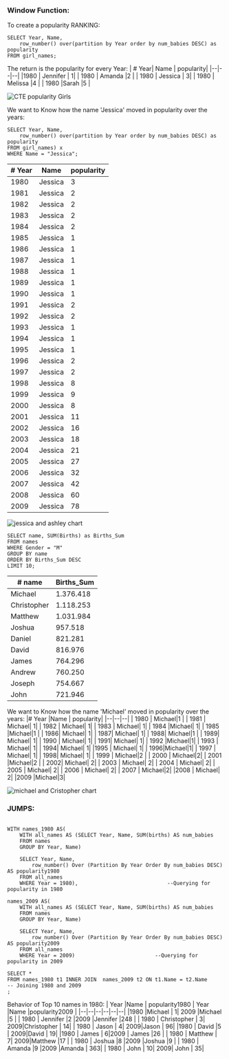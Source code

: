 ### Window Function: 
To create a popularity RANKING: 
```
SELECT Year, Name,
	row_number() over(partition by Year order by num_babies DESC) as popularity
FROM girl_names;
```
The return is the popularity for every Year:
|  # Year| Name	 | popularity|
|--|--|--|
|1980	  |  Jennifer	| 1|
| 1980	 | Amanda	 |2 |
| 1980	 |  Jessica	| 3|
| 1980	 | Melissa	 |4 |
| 1980	 |Sarah	  |5 |

![CTE popularity Girls](https://github.com/mfernandezcean/BabyNames/assets/105746149/6c1ee764-51bf-4e5b-99b7-6e6c0595853d)

We want to Know how the name 'Jessica' moved in popularity over the years:

```
SELECT Year, Name,
	row_number() over(partition by Year order by num_babies DESC) as popularity
FROM girl_names) x 
WHERE Name = "Jessica";
```
|# Year  |Name	  | popularity|
|--|--|--|
| 1980	 | Jessica	 |3 |
| 1981	 | Jessica	  | 2|
| 1982 | Jessica	  | 2|
| 1983 | Jessica	  | 2|
| 1984 |Jessica	   | 2|
| 1985 |Jessica	   |1 |
|  1986| Jessica	  | 1|
|  1987| Jessica	  | 1|
|  1988| Jessica	  |1 |
|  1989| Jessica	  | 1|
| 1990 | Jessica	  | 1|
|  1991| Jessica	  | 2|
| 1992 |Jessica	   |2 |
| 1993 | Jessica	  | 1|
|  1994| Jessica	  | 1|
|1995  | Jessica	  | 1|
|  1996|Jessica	   |2 |
| 1997 |  Jessica	 | 2|
|  1998| Jessica	  | 8|
| 1999 | Jessica	  |9 |
| 2000 | Jessica	  |8 |
| 2001 |Jessica	   |11 |
|  2002| Jessica	  | 16|
| 2003 | Jessica	  | 18|
| 2004 | Jessica	  | 21|
| 2005 | Jessica	  | 27|
| 2006 |  Jessica	 | 32|
| 2007 | Jessica	  |42|
|2008  | Jessica	  | 60|
|2009 |Jessica	   |78 |


![jessica and ashley chart](https://github.com/mfernandezcean/BabyNames/assets/105746149/7e80389c-6539-4e2c-8f16-3bdff68e93da)

```
SELECT name, SUM(Births) as Births_Sum 
FROM names
WHERE Gender = "M"
GROUP BY name
ORDER BY Births_Sum DESC
LIMIT 10;
```
| # name |Births_Sum  |
|--|--|
| Michael	 | 1.376.418 |
| Christopher	 | 1.118.253 |
| Matthew	 |  1.031.984|
|  Joshua	|  957.518|
| Daniel	|  821.281|
| David	| 816.976|
|  James	| 764.296|
| Andrew	 | 760.250 |
| Joseph	 |  754.667|
| John	 | 721.946 |

We want to Know how the name 'Michael' moved in popularity over the years:
|# Year  |Name	  | popularity|
|--|--|--|
| 1980	 | Michael|1 |
| 1981	 | Michael| 1|
| 1982 | Michael| 1|
| 1983 | Michael| 1|
| 1984 |Michael| 1|
| 1985 |Michael|1 |
|  1986| Michael| 1|
|  1987| Michael| 1|
|  1988| Michael|1 |
|  1989| Michael| 1|
| 1990 | Michael| 1|
|  1991| Michael| 1|
| 1992 |Michael|1|
| 1993 | Michael| 1|
|  1994| Michael| 1|
|1995  | Michael| 1|
|  1996|Michael|1|
| 1997 |  Michael| 1|
|  1998| Michael| 1|
| 1999 | Michael|2 |
| 2000 | Michael|2|
| 2001 |Michael|2 |
|  2002| Michael| 2|
| 2003 | Michael| 2|
| 2004 | Michael| 2|
| 2005 | Michael| 2|
| 2006 |  Michael| 2|
| 2007 | Michael|2|
|2008  | Michael| 2|
|2009 |Michael|3|

![michael and Cristopher chart](https://github.com/mfernandezcean/BabyNames/assets/105746149/06e5d67b-e0c5-49a5-8fb6-c56250f16577)

### JUMPS:

```

WITH names_1980 AS(
	WITH all_names AS (SELECT Year, Name, SUM(births) AS num_babies
	FROM names
	GROUP BY Year, Name) 

	SELECT Year, Name,
		row_number() Over (Partition By Year Order By num_babies DESC) AS popularity1980
	FROM all_names
	WHERE Year = 1980), 							--Querying for popularity in 1980
    
names_2009 AS(
	WITH all_names AS (SELECT Year, Name, SUM(births) AS num_babies
	FROM names
	GROUP BY Year, Name)

	SELECT Year, Name,
		row_number() Over (Partition By Year Order By num_babies DESC) AS popularity2009
	FROM all_names
	WHERE Year = 2009) 							--Querying for popularity in 2009
    
SELECT * 
FROM names_1980 t1 INNER JOIN  names_2009 t2 ON t1.Name = t2.Name 		-- Joining 1980 and 2009
;
```
Behavior of Top 10 names in 1980:
| Year	 |Name	  | popularity1980	| Year	|Name	 |popularity2009 |
|--|--|--|--|--|--|
|1980	  |Michael	  | 1| 2009	|Michael	 |5 |
| 1980	   | Jennifer	 |2 |2009 |Jennifer	  |248 |
| 1980	   |  Christopher	| 3| 2009|Christopher	 | 14|
| 1980	   | Jason	 | 4| 2009|Jason | 96|
|1980	    | David	 |5 | 2009|David	  | 19|
|1980	    | James	 | 6|2009 | James	 |26 |
| 1980	   |  Matthew	| 7| 2009|Matthew	 |17 |
| 1980	   | Joshua	 |8 |2009 |Joshua	  |9 |
| 1980	   | Amanda	 |9 |2009 |Amanda	  | 363|
| 1980	   |  John | 10| 2009| John | 35|
